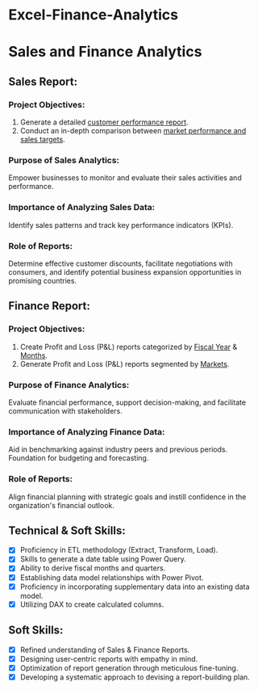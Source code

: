 # Excel-Finance-Analytics
# Sales and Finance Analytics

## Sales Report:

### Project Objectives:
1. Generate a detailed [customer performance report](https://github.com/ankitdhomane/Financial-Analytics-Excel/blob/main/Customer%20Performance%20Report.pdf).
2. Conduct an in-depth comparison between [market performance and sales targets](https://github.com/Rajesh10001/Excel-Sales-Analytics/blob/main/Market%20Performance%20vs%20Target%20Report.pdf).

### Purpose of Sales Analytics:
Empower businesses to monitor and evaluate their sales activities and performance.

### Importance of Analyzing Sales Data:
Identify sales patterns and track key performance indicators (KPIs).

### Role of Reports:
Determine effective customer discounts, facilitate negotiations with consumers, and identify potential business expansion opportunities in promising countries.

## Finance Report:

### Project Objectives:
1. Create Profit and Loss (P&L) reports categorized by [Fiscal Year](https://github.com/Rajesh10001/Excel-Sales-Analytics/blob/main/P%26L%20Statement%20by%20Fiscal%20Year.pdf) & [Months](https://github.com/Rajesh10001/Excel-Sales-Analytics/blob/main/P%26L%20Statement%20by%20Months.pdf).
2. Generate Profit and Loss (P&L) reports segmented by [Markets](https://github.com/Rajesh10001/Excel-Sales-Analytics/blob/main/P%26L%20Statement%20by%20Markets.pdf).

### Purpose of Finance Analytics:
Evaluate financial performance, support decision-making, and facilitate communication with stakeholders.

### Importance of Analyzing Finance Data:
Aid in benchmarking against industry peers and previous periods. Foundation for budgeting and forecasting.

### Role of Reports:
Align financial planning with strategic goals and instill confidence in the organization's financial outlook.

## Technical & Soft Skills:

- [x] Proficiency in ETL methodology (Extract, Transform, Load).
- [x] Skills to generate a date table using Power Query.
- [x] Ability to derive fiscal months and quarters.
- [x] Establishing data model relationships with Power Pivot.
- [x] Proficiency in incorporating supplementary data into an existing data model.
- [x] Utilizing DAX to create calculated columns.

## Soft Skills:

- [x] Refined understanding of Sales & Finance Reports.
- [x] Designing user-centric reports with empathy in mind.
- [x] Optimization of report generation through meticulous fine-tuning.
- [x] Developing a systematic approach to devising a report-building plan.
